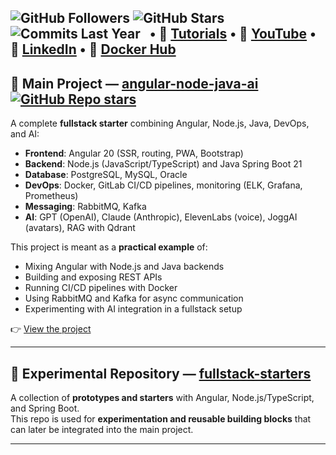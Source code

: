 ![GitHub Followers](https://img.shields.io/badge/Followers-444-blue?style=flat-square&logo=github)
![GitHub Stars](https://img.shields.io/badge/★%20Stars-1.6k-blue?style=flat-square&logo=github)
![Commits Last Year](https://img.shields.io/badge/Commits-1922-blue?style=flat-square&logo=git)
&nbsp; • 📘 [Tutorials](https://www.ganatan.com/en/tutorials) • 🎥 [YouTube](https://www.youtube.com/@ganatan) • 💼 [LinkedIn](https://www.linkedin.com/in/dannyganatan) • 🐳 [Docker Hub](https://hub.docker.com/u/ganatan)  
---

## 🚀 Main Project — [angular-node-java-ai](https://github.com/ganatan/angular-node-java-ai) [![GitHub Repo stars](https://img.shields.io/github/stars/ganatan/angular-node-java-ai?style=flat-square&logo=github)](https://github.com/ganatan/angular-node-java-ai/stargazers)

A complete **fullstack starter** combining Angular, Node.js, Java, DevOps, and AI:  
- **Frontend**: Angular 20 (SSR, routing, PWA, Bootstrap)  
- **Backend**: Node.js (JavaScript/TypeScript) and Java Spring Boot 21  
- **Database**: PostgreSQL, MySQL, Oracle  
- **DevOps**: Docker, GitLab CI/CD pipelines, monitoring (ELK, Grafana, Prometheus)  
- **Messaging**: RabbitMQ, Kafka  
- **AI**: GPT (OpenAI), Claude (Anthropic), ElevenLabs (voice), JoggAI (avatars), RAG with Qdrant  

This project is meant as a **practical example** of:  
- Mixing Angular with Node.js and Java backends  
- Building and exposing REST APIs  
- Running CI/CD pipelines with Docker  
- Using RabbitMQ and Kafka for async communication  
- Experimenting with AI integration in a fullstack setup  

👉 [View the project](https://github.com/ganatan/angular-node-java-ai)

---

## 🧪 Experimental Repository — [fullstack-starters](https://github.com/ganatan/fullstack-starters)

A collection of **prototypes and starters** with Angular, Node.js/TypeScript, and Spring Boot.  
This repo is used for **experimentation and reusable building blocks** that can later be integrated into the main project.  

---
